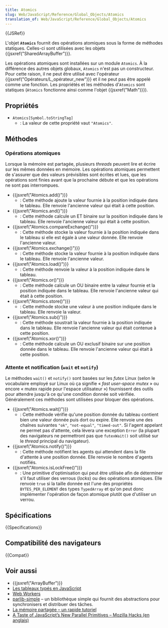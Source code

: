 ```yaml
---
title: Atomics
slug: Web/JavaScript/Reference/Global_Objects/Atomics
translation_of: Web/JavaScript/Reference/Global_Objects/Atomics
---
```


{{JSRef}}

L'objet **`Atomics`** fournit des opérations atomiques sous la forme de méthodes statiques. Celles-ci sont utilisées avec les objets {{jsxref("SharedArrayBuffer")}}.

Les opérations atomiques sont installées sur un module `Atomics`. À la différence des autres objets globaux, `Atomics` n'est pas un constructeur. Pour cette raison, il ne peut être utilisé avec l'opérateur {{jsxref("Opérateurs/L_opérateur_new")}} et il ne peut pas être appelé comme une fonction. Les propriétés et les méthodes d'`Atomics` sont statiques (`Atomics` fonctionne ainsi comme l'objet {{jsxref("Math")}}).

## Propriétés

- `Atomics[Symbol.toStringTag]`
  - : La valeur de cette propriété vaut `"Atomics"`.

## Méthodes

### Opérations atomiques

Lorsque la mémoire est partagée, plusieurs _threads_ peuvent lire et écrire sur les mêmes données en mémoire. Les opérations atomiques permettent de s'assurer que des valeurs prévisibles sont écrites et lues, que les opérations sont finies avant que la prochaine débute et que les opérations ne sont pas interrompues.

- {{jsxref("Atomics.add()")}}
  - : Cette méthode ajoute la valeur fournie à la position indiquée dans le tableau. Elle renvoie l'ancienne valeur qui était à cette position.
- {{jsxref("Atomics.and()")}}
  - : Cette méthode calcule un ET binaire sur la position indiquée dans le tableau. Elle renvoie l'ancienne valeur qui était à cette position.
- {{jsxref("Atomics.compareExchange()")}}
  - : Cette méthode stocke la valeur fournie à la position indiquée dans le tableau si elle est égale à une valeur donnée. Elle renvoie l'ancienne valeur.
- {{jsxref("Atomics.exchange()")}}
  - : Cette méthode stocke la valeur fournie à la position indiquée dans le tableau. Elle renvoie l'ancienne valeur.
- {{jsxref("Atomics.load()")}}
  - : Cette méthode renvoie la valeur à la position indiquée dans le tableau.
- {{jsxref("Atomics.or()")}}
  - : Cette méthode calcule un OU binaire entre la valeur fournie et la position indiquée dans le tableau. Elle renvoie l'ancienne valeur qui était à cette position.
- {{jsxref("Atomics.store()")}}
  - : Cette méthode stocke une valeur à une position indiquée dans le tableau. Elle renvoie la valeur.
- {{jsxref("Atomics.sub()")}}
  - : Cette méthode soustrait la valeur fournie à la position indiquée dans le tableau. Elle renvoie l'ancienne valeur qui était contenue à cette position.
- {{jsxref("Atomics.xor()")}}
  - : Cette méthode calcule un OU exclusif binaire sur une position donnée dans le tableau. Elle renvoie l'ancienne valeur qui était à cette position.

### Attente et notification (`wait` et `notify`)

Le méthodes `wait()` et `notify()` sont basées sur les _futex_ Linux (selon le vocabulaire employé sur Linux où ça signifie « _fast user-space mutex_ » ou encore « mutex rapide pour l'espace utilisateur ») fournissent des outils pour attendre jusqu'à ce qu'une condition donnée soit vérifiée. Généralement ces méthodes sont utilisées pour bloquer des opérations.

- {{jsxref("Atomics.wait()")}}
  - : Cette méthode vérifie qu'une position donnée du tableau contient bien une valeur donnée puis dort ou expire. Elle renvoie une des chaînes suivantes `"ok"`, `"not-equal"`, `"timed-out"`. Si l'agent appelant ne permet pas d'attente, cela lèvera une exception `Error` (la plupart des navigateurs ne permettront pas que `futexWait()` soit utilisé sur le _thread_ principal du navigateur).
- {{jsxref("Atomics.notify()")}}
  - : Cette méthode notifient les agents qui attendent dans la file d'attente à une position donnée. Elle renvoie le nombre d'agents notifiés.
- {{jsxref("Atomics.isLockFree()")}}
  - : Une primitive d'optimisation qui peut être utilisée afin de déterminer s'il faut utiliser des verrous (_locks_) ou des opérations atomiques. Elle renvoie `true` si la taille donnée est l'une des propriétés `BYTES_PER_ELEMENT` des types `TypedArray` et qu'on peut donc implémenter l'opération de façon atomique plutôt que d'utiliser un verrou.

## Spécifications

{{Specifications}}

## Compatibilité des navigateurs

{{Compat}}

## Voir aussi

- {{jsxref("ArrayBuffer")}}
- [Les tableaux typés en JavaScript](/fr/docs/Web/JavaScript/Tableaux_typés)
- [Web Workers](/fr/docs/Web/API/Web_Workers_API)
- [parlib-simple](https://github.com/lars-t-hansen/parlib-simple) – un bibliothèque simple qui fournit des abstractions pour synchronisers et distribuer des tâches.
- [La mémoire partagée – un rapide tutoriel](https://github.com/tc39/ecmascript_sharedmem/blob/master/TUTORIAL.md)
- [A Taste of JavaScript’s New Parallel Primitives – Mozilla Hacks (en anglais)](https://hacks.mozilla.org/2016/05/a-taste-of-javascripts-new-parallel-primitives/)
